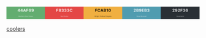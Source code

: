 ![picture 4](../images/bcb2efc9d2694523ccbdbdf2d1af71ffdba72999d7411e0395924294fc196bb2.png) 

[coolers](https://coolors.co/44af69-f8333c-fcab10-2b9eb3-292f36) 

